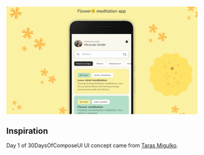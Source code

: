 ![Header Image](/images/meditationapp.png)

## Inspiration
Day 1 of 30DaysOfComposeUI UI concept came from [Taras Migulko](https://dribbble.com/shots/18251176-Flower-Meditation-app).
